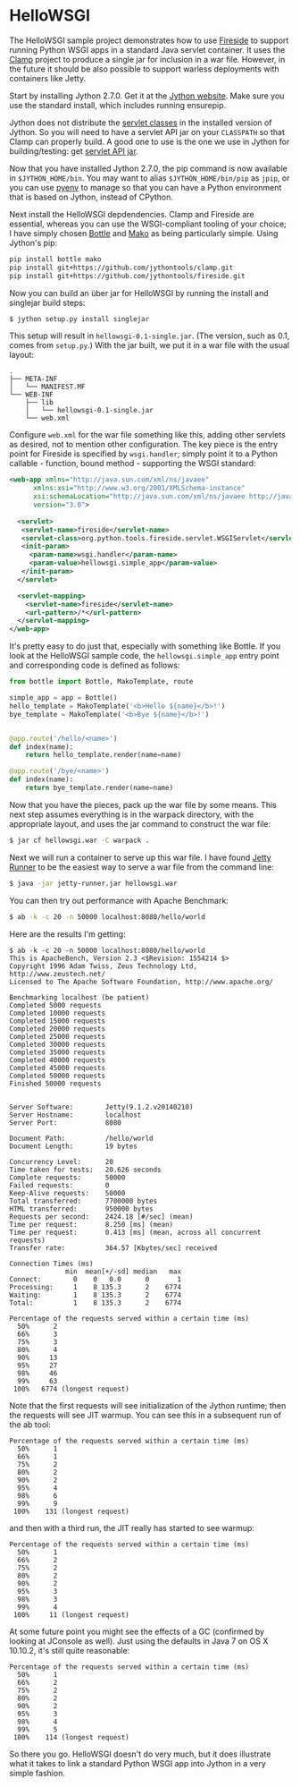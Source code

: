 HelloWSGI
=========

The HelloWSGI sample project demonstrates how to use [Fireside][] to
support running Python WSGI apps in a standard Java servlet
container. It uses the [Clamp][] project to produce a single jar for
inclusion in a war file. However, in the future it should be also
possible to support warless deployments with containers like Jetty.

Start by installing Jython 2.7.0. Get it at the
[Jython website][]. Make sure you use the standard install, which
includes running ensurepip.

Jython does not distribute the [servlet classes][] in the installed
version of Jython. So you will need to have a servlet API jar on your
`CLASSPATH` so that Clamp can properly build. A good one to use is the
one we use in Jython for building/testing: get [servlet API jar][].

Now that you have installed Jython 2.7.0, the pip command is now
available in `$JYTHON_HOME/bin`. You may want to alias
`$JYTHON_HOME/bin/pip` as `jpip`, or you can use [pyenv][] to manage
so that you can have a Python environment that is based on Jython,
instead of CPython.

Next install the HelloWSGI depdendencies. Clamp and Fireside are
essential, whereas you can use the WSGI-compliant tooling of your
choice; I have simply chosen [Bottle][] and [Mako][] as being
particularly simple. Using Jython's pip:

````bash
pip install bottle mako
pip install git+https://github.com/jythontools/clamp.git
pip install git+https://github.com/jythontools/fireside.git
````

Now you can build an über jar for HelloWSGI by running the install and
singlejar build steps:

````bash
$ jython setup.py install singlejar
````

This setup will result in `hellowsgi-0.1-single.jar`. (The version, such
as 0.1, comes from `setup.py`.) With the jar built, we put it in a war
file with the usual layout:

````
.
├── META-INF
│   └── MANIFEST.MF
└── WEB-INF
    ├── lib
    │   └── hellowsgi-0.1-single.jar
    └── web.xml
````

Configure `web.xml` for the war file something like this, adding other
servlets as desired, not to mention other configuration. The key piece
is the entry point for Fireside is specified by `wsgi.handler`; simply
point it to a Python callable - function, bound method - supporting
the WSGI standard:

````xml
<web-app xmlns="http://java.sun.com/xml/ns/javaee"
      xmlns:xsi="http://www.w3.org/2001/XMLSchema-instance"
      xsi:schemaLocation="http://java.sun.com/xml/ns/javaee http://java.sun.com/xml/ns/javaee/web-app_3_0.xsd"
      version="3.0">  
        
  <servlet>
   <servlet-name>fireside</servlet-name>
   <servlet-class>org.python.tools.fireside.servlet.WSGIServlet</servlet-class>
   <init-param>
     <param-name>wsgi.handler</param-name>
     <param-value>hellowsgi.simple_app</param-value>
   </init-param>
  </servlet>

  <servlet-mapping>
    <servlet-name>fireside</servlet-name>
    <url-pattern>/*</url-pattern>
  </servlet-mapping>
</web-app>
````

It's pretty easy to do just that, especially with something like
Bottle. If you look at the HelloWSGI sample code, the
`hellowsgi.simple_app` entry point and corresponding code is defined
as follows:

````python
from bottle import Bottle, MakoTemplate, route

simple_app = app = Bottle()
hello_template = MakoTemplate('<b>Hello ${name}</b>!')
bye_template = MakoTemplate('<b>Bye ${name}</b>!')


@app.route('/hello/<name>')
def index(name):
    return hello_template.render(name=name)

@app.route('/bye/<name>')
def index(name):
    return bye_template.render(name=name)
````

Now that you have the pieces, pack up the war file by some means. This
next step assumes everything is in the warpack directory, with the
appropriate layout, and uses the jar command to construct the war
file:

````bash
$ jar cf hellowsgi.war -C warpack .
````

Next we will run a container to serve up this war file. I have found
[Jetty Runner][] to be the easiest way to serve a war file from the
command line:

````bash
$ java -jar jetty-runner.jar hellowsgi.war
````

You can then try out performance with Apache Benchmark:

````bash
$ ab -k -c 20 -n 50000 localhost:8080/hello/world
````

Here are the results I'm getting:

````
$ ab -k -c 20 -n 50000 localhost:8080/hello/world
This is ApacheBench, Version 2.3 <$Revision: 1554214 $>
Copyright 1996 Adam Twiss, Zeus Technology Ltd, http://www.zeustech.net/
Licensed to The Apache Software Foundation, http://www.apache.org/

Benchmarking localhost (be patient)
Completed 5000 requests
Completed 10000 requests
Completed 15000 requests
Completed 20000 requests
Completed 25000 requests
Completed 30000 requests
Completed 35000 requests
Completed 40000 requests
Completed 45000 requests
Completed 50000 requests
Finished 50000 requests


Server Software:        Jetty(9.1.2.v20140210)
Server Hostname:        localhost
Server Port:            8080

Document Path:          /hello/world
Document Length:        19 bytes

Concurrency Level:      20
Time taken for tests:   20.626 seconds
Complete requests:      50000
Failed requests:        0
Keep-Alive requests:    50000
Total transferred:      7700000 bytes
HTML transferred:       950000 bytes
Requests per second:    2424.18 [#/sec] (mean)
Time per request:       8.250 [ms] (mean)
Time per request:       0.413 [ms] (mean, across all concurrent requests)
Transfer rate:          364.57 [Kbytes/sec] received

Connection Times (ms)
              min  mean[+/-sd] median   max
Connect:        0    0   0.0      0       1
Processing:     1    8 135.3      2    6774
Waiting:        1    8 135.3      2    6774
Total:          1    8 135.3      2    6774

Percentage of the requests served within a certain time (ms)
  50%      2
  66%      3
  75%      3
  80%      4
  90%     13
  95%     27
  98%     46
  99%     63
 100%   6774 (longest request)
````

Note that the first requests will see initialization of the Jython runtime; then the requests will see JIT warmup. You can see this in a subsequent run of the ab tool:

````
Percentage of the requests served within a certain time (ms)
  50%      1
  66%      1
  75%      2
  80%      2
  90%      2
  95%      4
  98%      6
  99%      9
 100%    131 (longest request)
 ````

and then with a third run, the JIT really has started to see warmup:

````
Percentage of the requests served within a certain time (ms)
  50%      1
  66%      2
  75%      2
  80%      2
  90%      2
  95%      3
  98%      3
  99%      4
 100%     11 (longest request)
````

At some future point you might see the effects of a GC (confirmed by looking at JConsole as well). Just using the defaults in Java 7 on OS X 10.10.2, it's still quite reasonable:

````
Percentage of the requests served within a certain time (ms)
  50%      1
  66%      2
  75%      2
  80%      2
  90%      2
  95%      3
  98%      4
  99%      5
 100%    114 (longest request)
````

So there you go. HelloWSGI doesn't do very much, but it does
illustrate what it takes to link a standard Python WSGI app into
Jython in a very simple fashion.

<!-- references -->

[Bottle]: https://github.com/bottlepy/bottle
[Clamp]: https://github.com/jythontools/clamp
[Fireside]: https://github.com/jythontools/fireside
[Jetty Runner]: http://wiki.eclipse.org/Jetty/Howto/Using_Jetty_Runner
[Jython website]: http://www.jython.org/
[Mako]: http://www.makotemplates.org/
[pyenv]: https://github.com/yyuu/pyenv
[servlet api jar]: https://github.com/jythontools/jython/blob/master/extlibs/servlet-api-2.5.jar
[servlet classes]: http://docs.oracle.com/javaee/7/api/javax/servlet/package-summary.html
